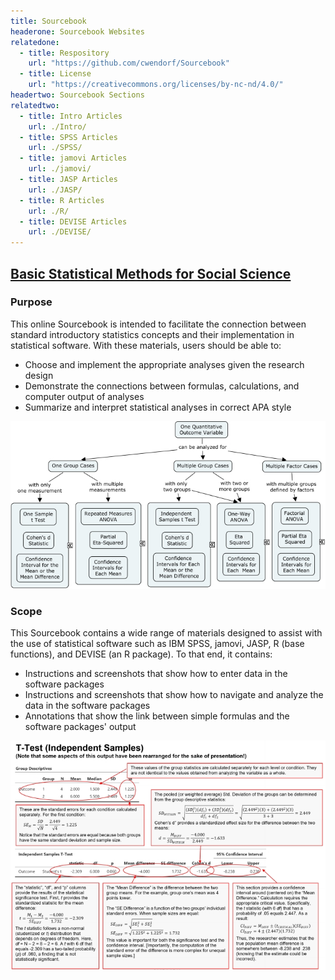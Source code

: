 ```yaml
---
title: Sourcebook
headerone: Sourcebook Websites
relatedone:
  - title: Respository
    url: "https://github.com/cwendorf/Sourcebook"
  - title: License
    url: "https://creativecommons.org/licenses/by-nc-nd/4.0/"
headertwo: Sourcebook Sections
relatedtwo:
  - title: Intro Articles
    url: ./Intro/
  - title: SPSS Articles
    url: ./SPSS/
  - title: jamovi Articles
    url: ./jamovi/
  - title: JASP Articles
    url: ./JASP/
  - title: R Articles
    url: ./R/
  - title: DEVISE Articles
    url: ./DEVISE/
---
```


## [Basic Statistical Methods for Social Science](./index.md)

### Purpose

This online Sourcebook is intended to facilitate the connection between standard introductory statistics concepts and their implementation in statistical software. With these materials, users should be able to:

- Choose and implement the appropriate analyses given the research design
- Demonstrate the connections between formulas, calculations, and computer output of analyses
- Summarize and interpret statistical analyses in correct APA style

<p align="center"><kbd><img src="assets/images/DecisionTree.jpg"></kbd></p>

### Scope

This Sourcebook contains a wide range of materials designed to assist with the use of statistical software such as IBM SPSS, jamovi, JASP, R (base functions), and DEVISE (an R package). To that end, it contains:

- Instructions and screenshots that show how to enter data in the software packages
- Instructions and screenshots that show how to navigate and analyze the data in the software packages
- Annotations that show the link between simple formulas and the software packages' output

<p align="center"><kbd><img src="assets/images/AnnotatedOutput.jpg"></kbd></p>
